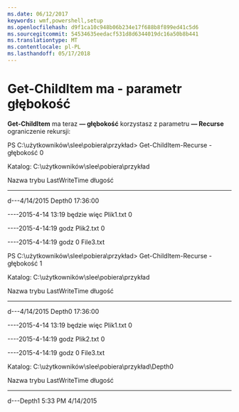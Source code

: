 ```yaml
---
ms.date: 06/12/2017
keywords: wmf,powershell,setup
ms.openlocfilehash: d9f1ca10c948b06b234e17f688b8f899ed41c5d6
ms.sourcegitcommit: 54534635eedacf531d8d6344019dc16a50b8b441
ms.translationtype: MT
ms.contentlocale: pl-PL
ms.lasthandoff: 05/17/2018
---
```

# <a name="get-childitem-has--depth-parameter"></a>Get-ChildItem ma - parametr głębokość
**Get-ChildItem** ma teraz **— głębokość** korzystasz z parametru **— Recurse** ograniczenie rekursji:

PS C:\\użytkowników\\slee\\pobiera\\przykład&gt; Get-ChildItem-Recurse - głębokość 0

Katalog: C:\\użytkowników\\slee\\pobiera\\przykład

Nazwa trybu LastWriteTime długość

---- ------------- ------ ----

d---4/14/2015 Depth0 17:36:00

----2015-4-14 13:19 będzie więc Plik1.txt 0

----2015-4-14:19 godz Plik2.txt 0

----2015-4-14:19 godz 0 File3.txt

PS C:\\użytkowników\\slee\\pobiera\\przykład&gt; Get-ChildItem-Recurse - głębokość 1

Katalog: C:\\użytkowników\\slee\\pobiera\\przykład

Nazwa trybu LastWriteTime długość

---- ------------- ------ ----

d---4/14/2015 Depth0 17:36:00

----2015-4-14 13:19 będzie więc Plik1.txt 0

----2015-4-14:19 godz Plik2.txt 0

----2015-4-14:19 godz 0 File3.txt

Katalog: C:\\użytkowników\\slee\\pobiera\\przykład\\Depth0

Nazwa trybu LastWriteTime długość

---- ------------- ------ ----

d---Depth1 5:33 PM 4/14/2015
